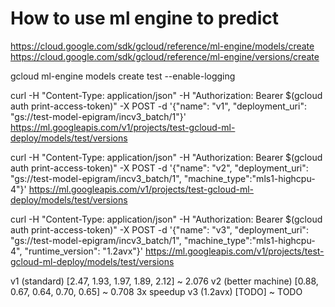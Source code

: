 # How to use ml engine to predict

https://cloud.google.com/sdk/gcloud/reference/ml-engine/models/create
https://cloud.google.com/sdk/gcloud/reference/ml-engine/versions/create

gcloud ml-engine models create test --enable-logging

curl  -H "Content-Type: application/json" -H "Authorization: Bearer $(gcloud auth print-access-token)" -X POST -d '{"name": "v1", "deployment_uri": "gs://test-model-epigram/incv3_batch/1"}' https://ml.googleapis.com/v1/projects/test-gcloud-ml-deploy/models/test/versions

curl  -H "Content-Type: application/json" -H "Authorization: Bearer $(gcloud auth print-access-token)" -X POST -d '{"name": "v2", "deployment_uri": "gs://test-model-epigram/incv3_batch/1", "machine_type":"mls1-highcpu-4"}' https://ml.googleapis.com/v1/projects/test-gcloud-ml-deploy/models/test/versions

curl  -H "Content-Type: application/json" -H "Authorization: Bearer $(gcloud auth print-access-token)" -X POST -d '{"name": "v3", "deployment_uri": "gs://test-model-epigram/incv3_batch/1", "machine_type":"mls1-highcpu-4", "runtime_version": "1.2avx"}' https://ml.googleapis.com/v1/projects/test-gcloud-ml-deploy/models/test/versions

v1 (standard)       [2.47, 1.93, 1.97, 1.89, 2.12] ~ 2.076
v2 (better machine) [0.88, 0.67, 0.64, 0.70, 0.65] ~ 0.708 3x speedup
v3 (1.2avx)         [TODO] ~ TODO